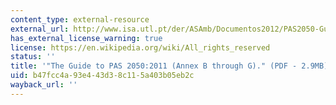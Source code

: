 ```yaml
---
content_type: external-resource
external_url: http://www.isa.utl.pt/der/ASAmb/Documentos2012/PAS2050-Guide_2011.pdf
has_external_license_warning: true
license: https://en.wikipedia.org/wiki/All_rights_reserved
status: ''
title: '"The Guide to PAS 2050:2011 (Annex B through G)." (PDF - 2.9MB)'
uid: b47fcc4a-93e4-43d3-8c11-5a403b05eb2c
wayback_url: ''
---
```


